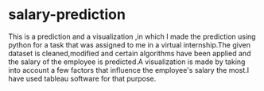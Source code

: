 # salary-prediction

This is a prediction and a visualization ,in which I made the prediction using python for a task that was assigned to me in a virtual internship.The given dataset is cleaned,modified and certain algorithms have been applied and the salary of the employee is predicted.A visualization is made by taking into account a few factors that influence the employee's salary the most.I have used tableau software for that purpose.
